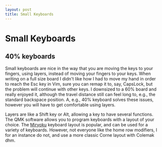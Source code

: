 ```yaml
---
layout: post
title: Small Keyboards
---
```


# Small Keyboards

## 40% keyboards
Small keyboards are nice in the way that you are moving the keys to your fingers, using layers, instead of
moving your fingers to your keys. When writing on a full size board I didn't like how I
had to move my hand in order to reach the Esc key in Vim, sure you can remap it to, say,
CapsLock, but the problem will continue with other keys. I downsized to a 60% board and really
enjoyed it, although the travel distance still can feel long to, e.g., the standard backspace
position. A, e.g., 40% keyboard solves these issues, however you will have to get comfortable using layers.

Layers are like a Shift key or Alt, allowing a key to have several functions. The QMK software
allows you to program keyboards with a layout of your choice.
The [Miryoku](https://github.com/manna-harbour/qmk_firmware/blob/miryoku/users/manna-harbour_miryoku/miryoku.org)
keyboard layout is popular, and can be used for a variety of keyboards. However, not everyone like
the home row modifiers, I for an instance do not, and use a more classic Corne layout with Colemak
dhm.
